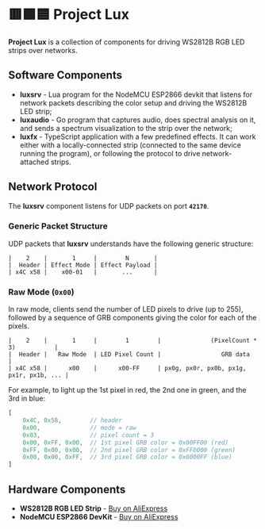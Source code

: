# 🟥🟩🟦 Project Lux

**Project Lux** is a collection of components for driving
WS2812B RGB LED strips over networks.

## Software Components
* **luxsrv** - Lua program for the NodeMCU ESP2866 devkit that listens for 
network packets describing the color setup and driving the WS2812B LED strip;
* **luxaudio** - Go program that captures audio, does spectral analysis on it, and sends 
a spectrum visualization to the strip over the network;
* **luxfx** - TypeScript application with a few predefined effects. It can work either
with a locally-connected strip (connected to the same device running the program), 
or following the protocol to drive network-attached strips.

## Network Protocol
The **luxsrv** component listens for UDP packets on port **`42170`**.


### Generic Packet Structure
UDP packets that **luxsrv** understands have the following generic structure:
```
|    2    |       1     |        N       |
|  Header | Effect Mode | Effect Payload |
| x4C x58 |    x00-01   |       ...      |
```


### Raw Mode (`0x00`)
In raw mode, clients send the number of LED pixels to drive (up to 255),
followed by a sequence of GRB components giving the color for each of the pixels.

```
|    2    |       1     |        1        |              (PixelCount * 3)           | 
|  Header |   Raw Mode  | LED Pixel Count |                 GRB data                |
| x4C x58 |      x00    |      x00-FF     | px0g, px0r, px0b, px1g, px1r, px1b, ... |
```

For example, to light up the 1st pixel in red, the 2nd one in green, and the 3rd in blue:
```js
[ 
    0x4C, 0x58,        // header 
    0x00,              // mode = raw
    0x03,              // pixel count = 3 
    0x00, 0xFF, 0x00,  // 1st pixel GRB color = 0x00FF00 (red)
    0xFF, 0x00, 0x00,  // 2nd pixel GRB color = 0xFF0000 (green)
    0x00, 0x00, 0xFF,  // 3rd pixel GRB color = 0x0000FF (blue)
]
```

## Hardware Components
* **WS2812B RGB LED Strip** - [Buy on AliExpress](https://www.aliexpress.com/item/2036819167.html)
* **NodeMCU ESP2866 DevKit** - [Buy on AliExpress](https://www.aliexpress.com/item/32656775273.html)
